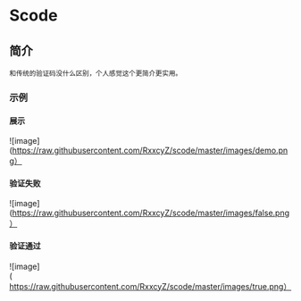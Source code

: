 # Scode

## 简介

```
和传统的验证码没什么区别，个人感觉这个更简介更实用。
```

### 示例
#### 展示
![image](https://raw.githubusercontent.com/RxxcyZ/scode/master/images/demo.png）
#### 验证失败
![image](https://raw.githubusercontent.com/RxxcyZ/scode/master/images/false.png）
#### 验证通过
![image](https://raw.githubusercontent.com/RxxcyZ/scode/master/images/true.png）
